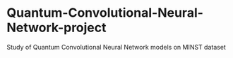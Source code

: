 # Quantum-Convolutional-Neural-Network-project
Study of Quantum Convolutional Neural Network models on MINST dataset

